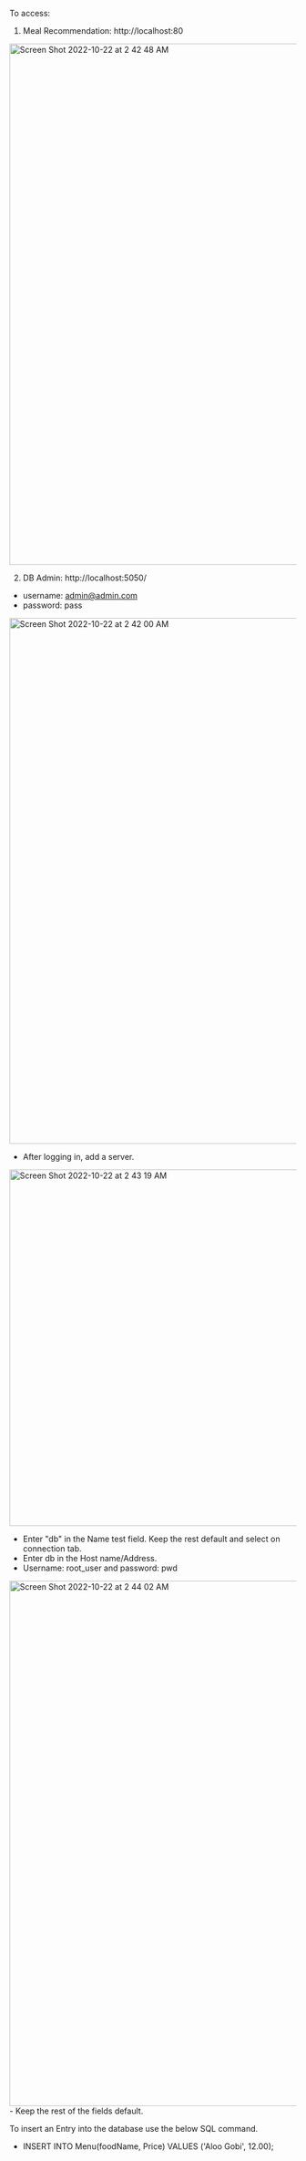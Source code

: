 To access:
1. Meal Recommendation: http://localhost:80
<img width="914" alt="Screen Shot 2022-10-22 at 2 42 48 AM" src="https://user-images.githubusercontent.com/52935613/197332631-b22c2ec4-3877-492c-9af4-e452ab572733.png">

2. DB Admin: http://localhost:5050/
- username: admin@admin.com
- password: pass
<img width="922" alt="Screen Shot 2022-10-22 at 2 42 00 AM" src="https://user-images.githubusercontent.com/52935613/197332603-a0655790-9457-43ef-a624-28f5a4566040.png">

- After logging in, add a server.
<img width="625" alt="Screen Shot 2022-10-22 at 2 43 19 AM" src="https://user-images.githubusercontent.com/52935613/197332671-62567501-3d7e-41ed-8c10-9f9654e390e0.png">

- Enter "db" in the Name test field. Keep the rest default and select on connection tab.
- Enter db in the Host name/Address.
- Username: root_user and password: pwd
<img width="921" alt="Screen Shot 2022-10-22 at 2 44 02 AM" src="https://user-images.githubusercontent.com/52935613/197332704-fcea6c11-e96e-41ce-aa67-5c411b3603b4.png">
- Keep the rest of the fields default.

To insert an Entry into the database use the below SQL command.

- INSERT INTO Menu(foodName, Price) VALUES ('Aloo Gobi', 12.00);
